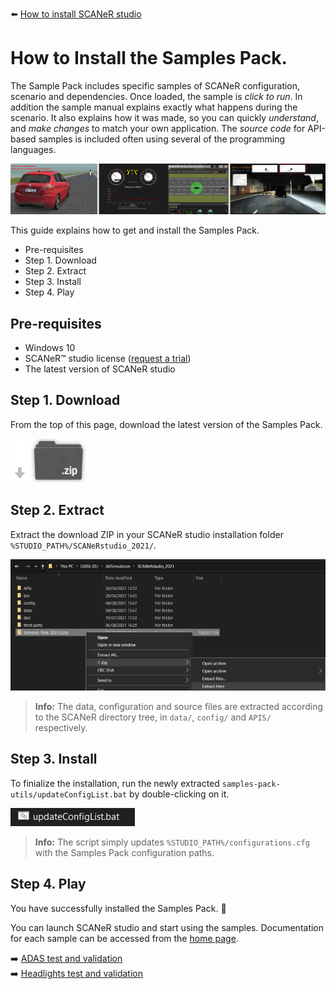 :arrow_left: [How to install SCANeR studio](../HT_Install_SCANeR_studio/HT_Install_SCANeR_studio.md)

# How to Install the Samples Pack.

The Sample Pack includes specific samples of SCANeR configuration, scenario and dependencies. Once loaded, the sample is *click to run*. In addition the sample manual explains exactly what happens during the scenario. It also explains how it was made, so you can quickly *understand*, and *make changes* to match your own application. The *source code* for API-based samples is included often using several of the programming languages.

![Samples Pack teaser](./assets/teaser.PNG)

This guide explains how to get and install the Samples Pack.

* Pre-requisites
* Step 1. Download
* Step 2. Extract
* Step 3. Install
* Step 4. Play

## Pre-requisites

- Windows 10
- SCANeR™ studio license ([request a trial](https://www.avsimulation.com/scaner-studio-trial/))
- The latest version of SCANeR studio

## Step 1. Download

From the top of this page, download the latest version of the Samples Pack.

![ZIP download](./assets/zip_dl.png)

## Step 2. Extract

Extract the download ZIP in your SCANeR studio installation folder `%STUDIO_PATH%/SCANeRstudio_2021/`.

![Extract](./assets/extract.png)

> **Info:** The data, configuration and source files are extracted according to the SCANeR directory tree, in `data/`, `config/` and `APIS/` respectively.

## Step 3. Install

To finialize the installation, run the newly extracted `samples-pack-utils/updateConfigList.bat` by double-clicking on it.

![updateConfigList.bat](./assets/install.bat.png)

> **Info:** The script simply updates `%STUDIO_PATH%/configurations.cfg` with the Samples Pack configuration paths.

## Step 4. Play

You have successfully installed the Samples Pack. 🎉

You can launch SCANeR studio and start using the samples. Documentation for each sample can be accessed from the [home page](../../index.md).

:arrow_right: [ADAS test and validation](../HT_ADAS/HT_ADAS_index.md)  
:arrow_right: [Headlights test and validation](../HT_Evaluate_and_validate_AFS/HT_Evaluate_and_validate_AFS.md)
